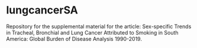 # lungcancerSA
Repository for the supplemental material for the article: Sex-specific Trends in Tracheal, Bronchial and Lung Cancer Attributed to Smoking in South America: Global Burden of Disease Analysis 1990-2019.
